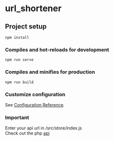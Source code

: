 # url_shortener

## Project setup
```
npm install
```

### Compiles and hot-reloads for development
```
npm run serve
```

### Compiles and minifies for production
```
npm run build
```

### Customize configuration
See [Configuration Reference](https://cli.vuejs.org/config/).

### Important
Enter your api url in /src/store/index.js \
Check out the php [api](https://github.com/vbattalshn/url-shortener-api)
